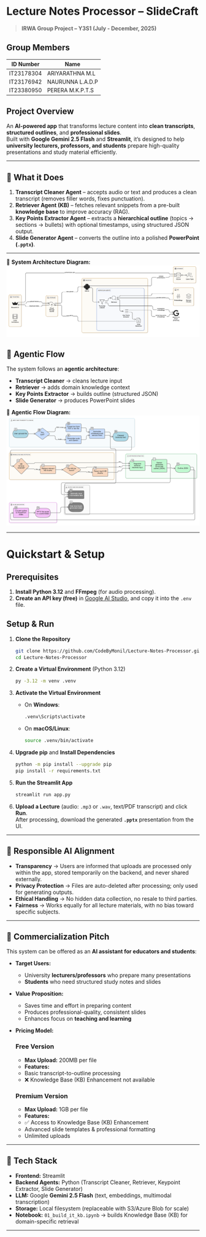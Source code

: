 # Lecture Notes Processor – SlideCraft

> **IRWA Group Project – Y3S1 (July - December, 2025)**

## Group Members

| ID Number       | Name             |
|----------------|------------------|
| IT23178304      | ARIYARATHNA M.L  |
| IT23176942      | NAURUNNA L.A.D.P |
| IT23380950      | PERERA M.K.P.T.S |



## Project Overview
An **AI-powered app** that transforms lecture content into **clean transcripts**, **structured outlines**, and **professional slides**.  
Built with **Google Gemini 2.5 Flash** and **Streamlit**, it’s designed to help **university lecturers, professors, and students** prepare high-quality presentations and study material efficiently.  

---

## 🔹 What it Does
1. **Transcript Cleaner Agent** – accepts audio or text and produces a clean transcript (removes filler words, fixes punctuation).  
2. **Retriever Agent (KB)** – fetches relevant snippets from a pre-built **knowledge base** to improve accuracy (RAG).  
3. **Key Points Extractor Agent** – extracts a **hierarchical outline** (topics → sections → bullets) with optional timestamps, using structured JSON output.  
4. **Slide Generator Agent** – converts the outline into a polished **PowerPoint (`.pptx`)**.  

---

📌 **System Architecture Diagram:**  
![Agentic Flow](docs/sys_archi.png)  


## 🔹 Agentic Flow
The system follows an **agentic architecture**:

- **Transcript Cleaner** → cleans lecture input  
- **Retriever** → adds domain knowledge context  
- **Key Points Extractor** → builds outline (structured JSON)  
- **Slide Generator** → produces PowerPoint slides  

📌 **Agentic Flow Diagram:**  
![Agentic Flow](docs/agents_flow.png)  

---

# Quickstart & Setup

## Prerequisites
1. **Install Python 3.12** and **FFmpeg** (for audio processing).
2. **Create an API key (free)** in [Google AI Studio](https://aistudio.google.com/api-keys), and copy it into the `.env` file.

## Setup & Run

1. **Clone the Repository**
   ```bash
   git clone https://github.com/CodeByMonil/Lecture-Notes-Processor.git
   cd Lecture-Notes-Processor
   ```

2. **Create a Virtual Environment** (Python 3.12)
   ```bash
   py -3.12 -m venv .venv
   ```

3. **Activate the Virtual Environment**
   * On **Windows**:
     ```bash
     .venv\Scripts\activate
     ```
   * On **macOS/Linux**:
     ```bash
     source .venv/bin/activate
     ```

4. **Upgrade pip** and **Install Dependencies**
   ```bash
   python -m pip install --upgrade pip
   pip install -r requirements.txt
   ```

5. **Run the Streamlit App**
   ```bash
   streamlit run app.py
   ```

6. **Upload a Lecture** (audio: `.mp3` or `.wav`, text/PDF transcript) and click **Run**.  
   After processing, download the generated **`.pptx`** presentation from the UI.

---

## 🔹 Responsible AI Alignment
- **Transparency** → Users are informed that uploads are processed only within the app, stored temporarily on the backend, and never shared externally.  
- **Privacy Protection** → Files are auto-deleted after processing; only used for generating outputs.  
- **Ethical Handling** → No hidden data collection, no resale to third parties.  
- **Fairness** → Works equally for all lecture materials, with no bias toward specific subjects.  

---

## 🔹 Commercialization Pitch
This system can be offered as an **AI assistant for educators and students**:

- **Target Users:**  
  - University **lecturers/professors** who prepare many presentations  
  - **Students** who need structured study notes and slides  

- **Value Proposition:**  
  - Saves time and effort in preparing content  
  - Produces professional-quality, consistent slides  
  - Enhances focus on **teaching and learning**  


- **Pricing Model:**  

    ### Free Version
    - **Max Upload:** 200MB per file  
    - **Features:**
    - Basic transcript-to-outline processing
    - ❌ Knowledge Base (KB) Enhancement not available

    ### Premium Version
    - **Max Upload:** 1GB per file  
    - **Features:**
    - ✅ Access to Knowledge Base (KB) Enhancement
    - Advanced slide templates & professional formatting
    - Unlimited uploads
    
---

## 🔹 Tech Stack
- **Frontend:** Streamlit  
- **Backend Agents:** Python (Transcript Cleaner, Retriever, Keypoint Extractor, Slide Generator)  
- **LLM:** Google **Gemini 2.5 Flash** (text, embeddings, multimodal transcription)  
- **Storage:** Local filesystem (replaceable with S3/Azure Blob for scale)  
- **Notebook:** `01_build_it_kb.ipynb` → builds Knowledge Base (KB) for domain-specific retrieval  

---
